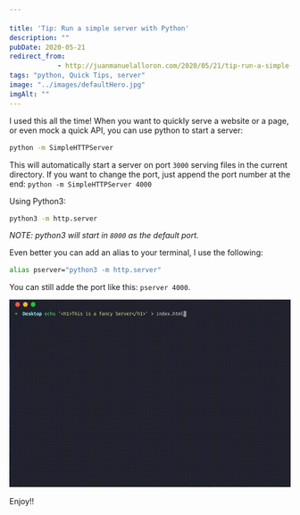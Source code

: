 ```yaml
---

title: 'Tip: Run a simple server with Python'
description: ""
pubDate: 2020-05-21
redirect_from: 
            - http://juanmanuelalloron.com/2020/05/21/tip-run-a-simple-server-with-python/
tags: "python, Quick Tips, server"
image: "../images/defaultHero.jpg"
imgAlt: ""
---
```

I used this all the time! When you want to quickly serve a website or a page, or even mock a quick API, you can use python to start a server:

```bash
python -m SimpleHTTPServer
```

This will automatically start a server on port `3000` serving files in the current directory. If you want to change the port, just append the port number at the end: `python -m SimpleHTTPServer 4000`

Using Python3:

```bash 
python3 -m http.server
```

_NOTE: python3 will start in `8000` as the default port._

Even better you can add an alias to your terminal, I use the following:

```bash
alias pserver="python3 -m http.server"
```

You can still adde the port like this: `pserver 4000`.

![](../images/2020-05-python-server-1.gif)

Enjoy!!
